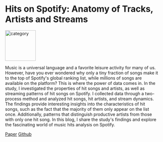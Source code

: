 # Hits on Spotify: Anatomy of Tracks, Artists and Streams

<div align = "left">
<img src="https://github.com/chennnxu/HitsOnSpotify/blob/44697c715ebd61779abb939c00b4f5c40409047f/spotify.png" width = "100" alt="category" align=center />
</div>

Music is a universal language and a favorite leisure activity for many of us. However, have you ever wondered why only a tiny fraction of songs make it to the top of Spotify's global ranking list, while millions of songs are available on the platform? This is where the power of data comes in. In the study, I investigated the properties of hit songs and artists, as well as streaming patterns of hit songs on Spotify. I collected data through a two-process method and analyzed hit songs, hit artists, and stream dynamics. The findings provide interesting insights into the characteristics of hit songs, such as the fact that the majority of them only appear on the list once. Additionally, patterns that distinguish productive artists from those with only one hit song. In this blog, I share the study's findings and explore the fascinating world of music hits analysis on Spotify.

[Paper](https://chennnxu.github.io/2022-08-01-Hits-on-Spotify/)
[Github](https://github.com/chennnxu/HitsOnSpotify.git)

<!-- IPYNB files and their corresponding purpose:   -->

<!-- 1.IPYNB <-> get top 200 charts (top_200_weekly.csv)  
2.IPYNB <-> extract artist information and audio features (song_features.csv artists_info.csv)  
3.IPYNB <-> Answer research question 1, 2, 6  
4.IPYNB <-> Answer research question 4, 5  
5.IPYNB <-> Answer research question 7  
6.IPYNB <-> Answer research question 3 -->

